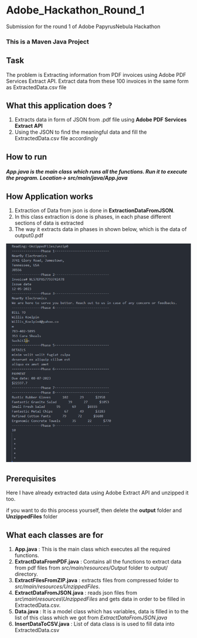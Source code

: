 # Adobe_Hackathon_Round_1
Submission for the round 1 of Adobe PapyrusNebula Hackathon
### This is a Maven Java Project

## Task
The problem is Extracting information from PDF invoices using Adobe PDF Services Extract API.
Extract data from these 100 invoices in the same form as ExtractedData.csv file 

## What this application does ?

1. Extracts data in form of JSON from .pdf file using **Adobe PDF Services Extract API**
2. Using the JSON to find the meaningful data and fill the ExtractedData.csv file accordingly

## How to run
##### App.java is the main class which runs all the functions. Run it to execute the program. Location-> src/main/java/App.java

## How Application works
1. Extraction of Data from json is done in **ExtractionDataFromJSON**.
2. In this class extraction is done is phases, in each phase different sections of data is extracted
3. The way it extracts data in phases in shown below, which is the data of output0.pdf

![Alt text](Phases.png)

## Prerequisites
Here I have already extracted data using Adobe Extract API and unzipped it too.

if you want to do this process yourself, then delete the **output** folder and **UnzippedFiles** folder


## What each classes are for
1. **App.java** : This is the main class which executes all the required functions.
2. **ExtractDataFromPDF.java** : Contains all the functions to extract data from pdf files from _src/main/resources/Output_ folder to output/ directory.
3. **ExtractFilesFromZIP.java** : extracts files from compressed folder to _src/main/resources/UnzippedFiles_.
4. **ExtractDataFromJSON.java** : reads json files from _src\main\resources\UnzippedFiles_ and gets data in order to be filled in ExtractedData.csv.
5. **Data.java** : It is a model class which has variables, data is filled in to the list of this class which we got from _ExtractDataFromJSON.java_
6. **InsertDataToCSV.java** : List of data class is is used to fill data into ExtractedData.csv
